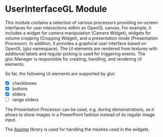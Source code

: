 # UserInterfaceGL Module

This module contains a selection of various processors providing on-screen interfaces for user interactions within an OpenGL canvas. For example, it includes a widget for camera manipulation (Camera Widget), widgets for volume cropping (Cropping Widget), and a presentation mode (Presentation Processor). In addition, it provides a graphical user interface based on OpenGL (glui namespace). The UI elements are rendered from textures with additional labels and regular picking is used for triggering events. The glui::Manager is responsible for creating, handling, and rendering UI elements.

So far, the following UI elements are supported by glui:

- [X] checkboxes
- [X] buttons
- [X] sliders
- [ ] range sliders

The Presentation Processor can be used, e.g. during demonstrations, as it allows to show images in a PowerPoint fashion instead of its regular image input.

The [Assimp](http://assimp.sourceforge.net/) library is used for handling the meshes used in the widgets. 
